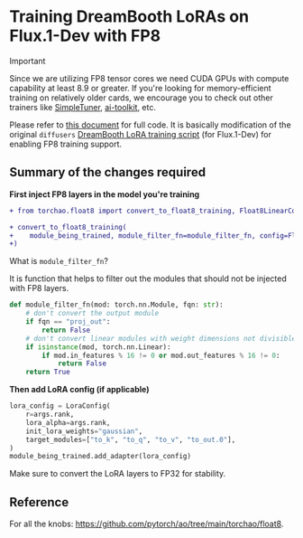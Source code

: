 # Training DreamBooth LoRAs on Flux.1-Dev with FP8

> [!IMPORTANT]  
> Since we are utilizing FP8 tensor cores we need CUDA GPUs with compute capability at least 8.9 or greater. If you're looking for memory-efficient training on relatively older cards, we encourage you to check out other trainers like [SimpleTuner](https://github.com/bghira/SimpleTuner), [ai-toolkit](https://github.com/ostris/ai-toolkit/), etc.

Please refer to [this document](https://gist.github.com/sayakpaul/f0358dd4f4bcedf14211eba5704df25a) for full code. It is basically modification of the original `diffusers` [DreamBooth LoRA training script](https://github.com/huggingface/diffusers/blob/main/examples/dreambooth/train_dreambooth_lora_flux.py) (for Flux.1-Dev) for enabling FP8 training support. 

## Summary of the changes required

**First inject FP8 layers in the model you're training**

```diff
+ from torchao.float8 import convert_to_float8_training, Float8LinearConfig

+ convert_to_float8_training(
+    module_being_trained, module_filter_fn=module_filter_fn, config=Float8LinearConfig(pad_inner_dim=True)
+)
```

What is `module_filter_fn`?

It is function that helps to filter out the modules that should not be injected with FP8 layers. 

```python
def module_filter_fn(mod: torch.nn.Module, fqn: str):
    # don't convert the output module
    if fqn == "proj_out":
        return False
    # don't convert linear modules with weight dimensions not divisible by 16
    if isinstance(mod, torch.nn.Linear):
        if mod.in_features % 16 != 0 or mod.out_features % 16 != 0:
            return False
    return True
```

**Then add LoRA config (if applicable)**

```python
lora_config = LoraConfig(
    r=args.rank,
    lora_alpha=args.rank,
    init_lora_weights="gaussian",
    target_modules=["to_k", "to_q", "to_v", "to_out.0"],
)
module_being_trained.add_adapter(lora_config)
```

Make sure to convert the LoRA layers to FP32 for stability.

## Reference

For all the knobs: https://github.com/pytorch/ao/tree/main/torchao/float8.

